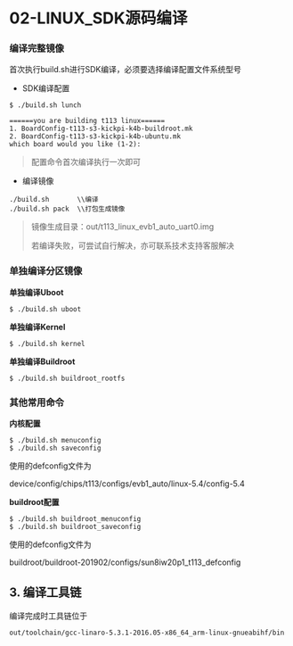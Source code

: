 # 02-LINUX_SDK源码编译

### 编译完整镜像

首次执行build.sh进行SDK编译，必须要选择编译配置文件系统型号

* SDK编译配置

```shell
$ ./build.sh lunch

======you are building t113 linux======
1. BoardConfig-t113-s3-kickpi-k4b-buildroot.mk
2. BoardConfig-t113-s3-kickpi-k4b-ubuntu.mk
which board would you like (1-2): 
```

> 配置命令首次编译执行一次即可



* 编译镜像

```shell
./build.sh       \\编译
./build.sh pack  \\打包生成镜像
```

> 镜像生成目录：out/t113_linux_evb1_auto_uart0.img
>
> 若编译失败，可尝试自行解决，亦可联系技术支持客服解决



### 单独编译分区镜像

**单独编译Uboot**

```shell
$ ./build.sh uboot
```



**单独编译Kernel**

```shell
$ ./build.sh kernel
```



**单独编译Buildroot**

```shell
$ ./build.sh buildroot_rootfs
```



### 其他常用命令

**内核配置**

```shell
$ ./build.sh menuconfig
$ ./build.sh saveconfig
```

使用的defconfig文件为

device/config/chips/t113/configs/evb1_auto/linux-5.4/config-5.4

**buildroot配置**

```shell
$ ./build.sh buildroot_menuconfig
$ ./build.sh buildroot_saveconfig
```

使用的defconfig文件为

buildroot/buildroot-201902/configs/sun8iw20p1_t113_defconfig

## 3. 编译工具链

编译完成时工具链位于

``` shell
out/toolchain/gcc-linaro-5.3.1-2016.05-x86_64_arm-linux-gnueabihf/bin
```
